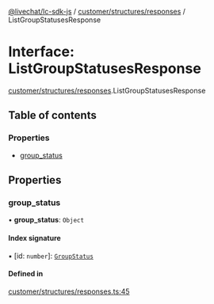 [@livechat/lc-sdk-js](../README.md) / [customer/structures/responses](../modules/customer_structures_responses.md) / ListGroupStatusesResponse

# Interface: ListGroupStatusesResponse

[customer/structures/responses](../modules/customer_structures_responses.md).ListGroupStatusesResponse

## Table of contents

### Properties

- [group\_status](customer_structures_responses.ListGroupStatusesResponse.md#group_status)

## Properties

### group\_status

• **group\_status**: `Object`

#### Index signature

▪ [id: `number`]: [`GroupStatus`](../enums/customer_structures_structures.GroupStatus.md)

#### Defined in

[customer/structures/responses.ts:45](https://github.com/livechat/lc-sdk-js/blob/1fa827f/src/customer/structures/responses.ts#L45)
